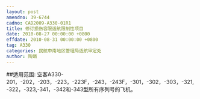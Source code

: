 ```yaml
---
layout: post
amendno: 39-6744
cadno: CAD2009-A330-01R1
title: 修订损伤容限适航限制性项目
date: 2010-08-27 00:00:00 +0800
effdate: 2010-08-31 00:00:00 +0800
tag: A330
categories: 民航中南地区管理局适航审定处
author: 陶娟
---
```


##适用范围:
空客A330-201，-202，-203，-223，-223F，-243，-243F，-301，-302，-303，-321,-322，-323,-341，-342和-343型所有序列号的飞机。

